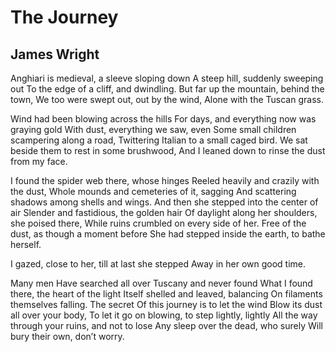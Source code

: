 # The Journey
## James Wright
Anghiari is medieval, a sleeve sloping down
A steep hill, suddenly sweeping out
To the edge of a cliff, and dwindling.
But far up the mountain, behind the town,
We too were swept out, out by the wind,
Alone with the Tuscan grass.

Wind had been blowing across the hills
For days, and everything now was graying gold
With dust, everything we saw, even
Some small children scampering along a road,
Twittering Italian to a small caged bird.
We sat beside them to rest in some brushwood,
And I leaned down to rinse the dust from my face.

I found the spider web there, whose hinges
Reeled heavily and crazily with the dust,
Whole mounds and cemeteries of it, sagging
And scattering shadows among shells and wings.
And then she stepped into the center of air
Slender and fastidious, the golden hair
Of daylight along her shoulders, she poised there,
While ruins crumbled on every side of her.
Free of the dust, as though a moment before
She had stepped inside the earth, to bathe herself.

I gazed, close to her, till at last she stepped
Away in her own good time.

Many men
Have searched all over Tuscany and never found
What I found there, the heart of the light
Itself shelled and leaved, balancing
On filaments themselves falling. The secret
Of this journey is to let the wind
Blow its dust all over your body,
To let it go on blowing, to step lightly, lightly
All the way through your ruins, and not to lose
Any sleep over the dead, who surely
Will bury their own, don’t worry.